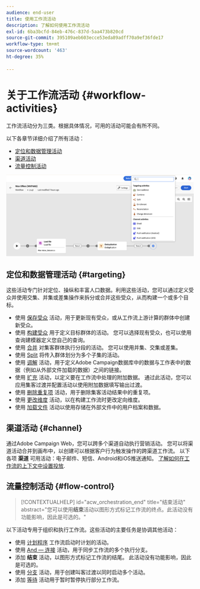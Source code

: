 ```yaml
---
audience: end-user
title: 使用工作流活动
description: 了解如何使用工作流活动
exl-id: 6ba3bcfd-84eb-476c-837d-5aa473b820cd
source-git-commit: 395109aeb603ecce53eda89adff70a9ef36fde17
workflow-type: tm+mt
source-wordcount: '463'
ht-degree: 35%

---
```



# 关于工作流活动 {#workflow-activities}

工作流活动分为三类。根据具体情况，可用的活动可能会有所不同。

以下各章节详细介绍了所有活动：

* [定位和数据管理活动](#targeting)
* [渠道活动](#channel)
* [流量控制活动](#flow-control)

![](../assets/workflow-activities.png)

## 定位和数据管理活动 {#targeting}

这些活动专门针对定位、操纵和丰富人口数据。利用这些活动，您可以通过定义受众并使用交集、并集或差集操作来拆分或合并这些受众，从而构建一个或多个目标。

* 使用 [保存受众](save-audience.md) 活动，用于更新现有受众，或从工作流上游计算的群体中创建新受众。
* 使用 [构建受众](build-audience.md) 用于定义目标群体的活动。 您可以选择现有受众，也可以使用查询建模器定义您自己的查询。
* 使用 [合并](combine.md) 对集客群体执行分段的活动。 您可以使用并集、交集或差集。
* 使用 [Split](split.md) 将传入群体划分为多个子集的活动。
* 使用 [调解](reconciliation.md) 活动，用于定义Adobe Campaign数据库中的数据与工作表中的数据（例如从外部文件加载的数据）之间的链接。
* 使用 [扩充](enrichment.md) 活动，以定义要在工作流中处理的附加数据。 通过此活动，您可以应用集客过渡并配置活动以使用附加数据填写输出过渡。
* 使用 [删除重复项](deduplication.md) 活动，用于删除集客活动结果中的重复项。
* 使用 [更改维度](change-dimension.md) 活动，以在构建工作流时更改定向维度。
* 使用 [加载文件](load-file.md) 活动以使用存储在外部文件中的用户档案和数据。

## 渠道活动 {#channel}

通过Adobe Campaign Web，您可以跨多个渠道自动执行营销活动。 您可以将渠道活动合并到画布中，以创建可以根据客户行为触发操作的跨渠道工作流。 以下各项 **渠道** 可用活动：电子邮件、短信、Android和iOS推送通知。 [了解如何在工作流的上下文中设置投放](channels.md).

## 流量控制活动 {#flow-control}

>[!CONTEXTUALHELP]
>id="acw_orchestration_end"
>title="结束活动"
>abstract="您可以使用&#x200B;**结束**&#x200B;活动以图形方式标记工作流的终点。此活动没有功能影响，因此是可选的。"

以下活动专用于组织和执行工作流。这些活动的主要任务是协调其他活动：

* 使用 [计划程序](scheduler.md) 工作流启动时计划的活动。
* 使用 [And — 连接](and-join.md) 活动，用于同步工作流的多个执行分支。
* 添加 **结束** 活动，以图形方式标记工作流的结尾。 此活动没有功能影响，因此是可选的。
* 使用 [分支](fork.md) 活动，用于创建叫客过渡以同时启动多个活动。
* 添加 [等待](wait.md) 活动用于暂时暂停执行部分工作流。

<!--
## Data management activities {#data-management}

overview: what they're used for
which use case you can perform with them

list available activities + short description + ref to section
-->

